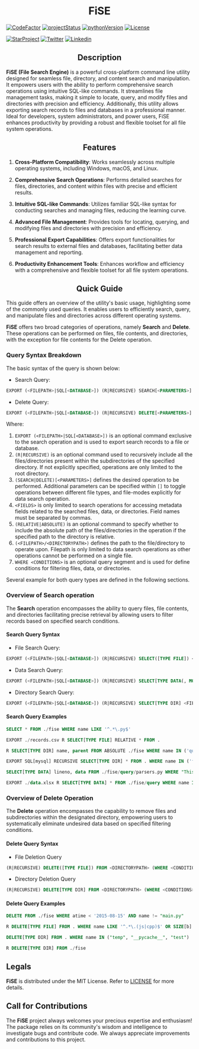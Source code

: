 <h1 align=center>FiSE</h1>

<a href="https://www.codefactor.io/repository/github/rahul4732saini/fise"><img src="https://www.codefactor.io/repository/github/rahul4732saini/fise/badge" alt="CodeFactor"></a>
<a href="https://www.github.com/rahul4732saini/atmolib"><img src="https://img.shields.io/badge/status-beta-yellow?maxAge=60" alt="projectStatus"></a>
<a href="https://www.github.com/rahul4732saini/atmolib"><img src="https://img.shields.io/badge/python-3.10+-blue?label=Python&maxAge=60" alt="pythonVersion"></a>
<a href="https://github.com/rahul4732saini/atmolib/blob/main/LICENSE"><img src="https://img.shields.io/badge/License-MIT-green?maxAge=60" alt="License"></a>

<a href="https://www.github.com/rahul4732saini/atmolib"><img src="https://img.shields.io/github/stars/rahul4732saini/atmolib.svg?style=social&label=Star&maxAge=60" alt="StarProject"></a>
<a href="https://www.twitter.com/rahulsaini4732"><img src="https://img.shields.io/twitter/follow/rahulsaini4732?style=social&label=Follow&maxAge=60" alt="Twitter"></a>
<a href="https://www.linkedin.com/in/rahul-saini-9191a5286/)"><img src="https://img.shields.io/badge/LinkedIn-Connect-blue?style=social&logo=linkedin&maxAge=60" alt="Linkedin"></a>

<h2 align=center>Description</h2>

**FiSE (File Search Engine)** is a powerful cross-platform command line utility designed for seamless file, directory, and content search and manipulation. It empowers users with the ability to perform comprehensive search operations using intuitive SQL-like commands. It streamlines file management tasks, making it simple to locate, query, and modify files and directories with precision and efficiency. Additionally, this utility allows exporting search records to files and databases in a professional manner. Ideal for developers, system administrators, and power users, FiSE enhances productivity by providing a robust and flexible toolset for all file system operations.

<h2 align=center>Features</h2>

1. **Cross-Platform Compatibility**: Works seamlessly across multiple operating systems, including Windows, macOS, and Linux.

2. **Comprehensive Search Operations**: Performs detailed searches for files, directories, and content within files with precise and efficient results.

3. **Intuitive SQL-like Commands**: Utilizes familiar SQL-like syntax for conducting searches and managing files, reducing the learning curve.

4. **Advanced File Management**: Provides tools for locating, querying, and modifying files and directories with precision and efficiency.

5. **Professional Export Capabilities**: Offers export functionalities for search results to external files and databases, facilitating better data management and reporting.

6. **Productivity Enhancement Tools**: Enhances workflow and efficiency with a comprehensive and flexible toolset for all file system operations.

<h2 align=center>Quick Guide</h2>

This guide offers an overview of the utility's basic usage, highlighting some of the commonly used queries. It enables users to efficiently search, query, and manipulate files and directories across different operating systems.

**FiSE** offers two broad categories of operations, namely **Search** and **Delete**. These operations can be performed on files, file contents, and directories, with the exception for file contents for the Delete operation.

### Query Syntax Breakdown

The basic syntax of the query is shown below:

- Search Query:

```SQL
EXPORT (<FILEPATH>|SQL[<DATABASE>]) (R|RECURSIVE) SEARCH[<PARAMETERS>] <FIELDS> FROM (RELATIVE|ABSOLUTE) <DIRECTORYPATH> (WHERE <CONDITIONS>)
```

- Delete Query:

```SQL
EXPORT (<FILEPATH>|SQL[<DATABASE>]) (R|RECURSIVE) DELETE[<PARAMETERS>] FROM (RELATIVE|ABSOLUTE) (<FILEPATH>|<DIRECTORYPATH>) (WHERE <CONDITIONS>)
```

Where:

1. `EXPORT (<FILEPATH>|SQL[<DATABASE>])` is an optional command exclusive to the search operation and is used to export search records to a file or database.
2. `(R|RECURSIVE)` is an optional command used to recursively include all the files/directories present within the subdirectories of the specified directory. If not explicitly specified, operations are only limited to the root directory.
3. `(SEARCH|DELETE)[<PARAMETERS>]` defines the desired operation to be performed. Additional parameters can be specified within `[]` to toggle operations between different file types, and file-modes explicitly for data search operation.
4. `<FIELDS>` is only limited to search operations for accessing metadata fields related to the searched files, data, or directories. Field names must be separated by commas.
5. `(RELATIVE|ABSOLUTE)` is an optional command to specify whether to include the absolute path of the files/directories in the operation if the specified path to the directory is relative.
6. `(<FILEPATH>/<DIRECTORYPATH>)` defines the path to the file/directory to operate upon. Filepath is only limited to data search operations as other operations cannot be performed on a single file.
7. `WHERE <CONDITIONS>` is an optional query segment and is used for define conditions for filtering files, data, or directories.

Several example for both query types are defined in the following sections.

### Overview of Search operation

The **Search** operation encompasses the ability to query files, file contents, and directories facilitating precise retrieval by allowing users to filter records based on specified search conditions.

#### Search Query Syntax

- File Search Query:

```SQL
EXPORT (<FILEPATH>|SQL[<DATABASE>]) (R|RECURSIVE) SELECT([TYPE FILE]) <FIELDS> FROM (RELATIVE|ABSOLUTE) <DIRECTORYPATH> (WHERE <CONDITIONS>)
```

- Data Search Query:

```SQL
EXPORT (<FILEPATH>|SQL[<DATABASE>]) (R|RECURSIVE) SELECT[TYPE DATA(, MODE (TEXT|BYTES))] <FIELDS> FROM (RELATIVE|ABSOLUTE) (<FILEPATH>|<DIRECTORYPATH>) (WHERE <CONDITIONS>)
```

- Directory Search Query:

```SQL
EXPORT (<FILEPATH>|SQL[<DATABASE>]) (R|RECURSIVE) SELECT[TYPE DIR] <FIELDS> FROM (RELATIVE|ABSOLUTE) <DIRECTORYPATH> (WHERE <CONDITIONS>)
```

#### Search Query Examples

```SQL
SELECT * FROM ./fise WHERE name LIKE '^.*\.py$'
```

```SQL
EXPORT ./records.csv R SELECT[TYPE FILE] RELATIVE * FROM .
```

```SQL
R SELECT[TYPE DIR] name, parent FROM ABSOLUTE ./fise WHERE name IN ('query', 'common')
```

```SQL
EXPORT SQL[mysql] RECURSIVE SELECT[TYPE DIR] * FROM . WHERE name IN ('fise', 'tests', '.github') AND parent LIKE '^.*fise$'
```

```SQL
SELECT[TYPE DATA] lineno, data FROM ./fise/query/parsers.py WHERE "This" IN data AND lineno BETWEEN (30, 210)
```

```SQL
EXPORT ./data.xlsx R SELECT[TYPE DATA] * FROM ./fise/query WHERE name IN ('parsers.py', 'operators.py') AND data LIKE '^.*get_files.*$'
```

### Overview of Delete Operation

The **Delete** operation encompasses the capability to remove files and subdirectories within the designated directory, empowering users to systematically eliminate undesired data based on specified filtering conditions.

#### Delete Query Syntax

- File Deletion Query

```SQL
(R|RECURSIVE) DELETE([TYPE FILE]) FROM <DIRECTORYPATH> (WHERE <CONDITIONS>)
```

- Directory Deletion Query

```SQL
(R|RECURSIVE) DELETE[TYPE DIR] FROM <DIRECTORYPATH> (WHERE <CONDITIONS>)
```

#### Delete Query Examples

```SQL
DELETE FROM ./fise WHERE atime < '2015-08-15' AND name != "main.py"
```

```SQL
R DELETE[TYPE FILE] FROM . WHERE name LIKE '^.*\.(js|cpp)$' OR SIZE[b] = 0
```

```SQL
DELETE[TYPE DIR] FROM . WHERE name IN ("temp", "__pycache__", "test")
```

```SQL
R DELETE[TYPE DIR] FROM ./fise
```

## Legals

**FiSE** is distributed under the MIT License. Refer to [LICENSE](./LICENSE) for more details.

## Call for Contributions

The **FiSE** project always welcomes your precious expertise and enthusiasm!
The package relies on its community's wisdom and intelligence to investigate bugs and contribute code. We always appreciate improvements and contributions to this project.
